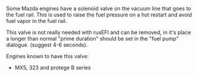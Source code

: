 Some Mazda engines have a solenoid valve on the vacuum line that goes to the fuel rail. 
This is used to raise the fuel pressure on a hot restart and avoid fuel vapor in the fuel rail. 

This valve is not really needed with rusEFI and can be removed, in it's place a longer than normal "prime duration" should be set in the "fuel pump" dialogue. (suggest 4-6 seconds).

Engines known to have this valve:
- MX5, 323 and protege B series 